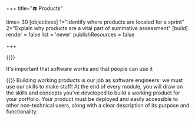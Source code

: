 +++
title="☎️ Products"

time= 30
[objectives]
    1="Identify where products are located for a sprint"
    2="Explain why products are a vital part of summative assessment"
[build]
  render = false
  list = 'never'
  publishResources = false

+++

{{<note type="tip">}}

It's important that software works and that people can use it

{{</note>}}
Building working products is our job as software engineers: we must use our skills to make stuff! At the end of every module, you will draw on the skills and concepts you've developed to build a working product for your portfolio. Your product must be deployed and easily accessible to other non-technical users, along with a clear description of its purpose and functionality.
